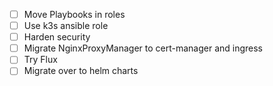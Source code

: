 - [ ] Move Playbooks in roles
- [ ] Use k3s ansible role
- [ ] Harden security
- [ ] Migrate NginxProxyManager to cert-manager and ingress
- [ ] Try Flux
- [ ] Migrate over to helm charts